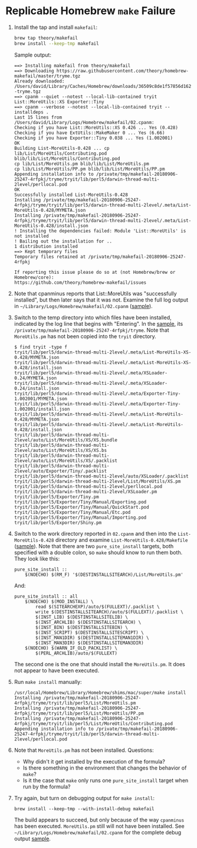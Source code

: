 Replicable Homebrew `make` Failure
==================================

1.  Install the tap and install `makefail`:

    ``` sh
    brew tap theory/makefail
    brew install --keep-tmp makefail
    ```

    Sample output:

    ```
    ==> Installing makefail from theory/makefail
    ==> Downloading https://raw.githubusercontent.com/theory/homebrew-makefail/master/tryme.tgz
    Already downloaded: /Users/david/Library/Caches/Homebrew/downloads/36509c8de1f57856d162c29aa3219c6c50900bc352d5485bbb150fab404d727d--tryme.tgz
    ==> cpanm --quiet --notest --local-lib-contained tryit List::MoreUtils::XS Exporter::Tiny
    ==> cpanm --verbose --notest --local-lib-contained tryit --installdeps .
    Last 15 lines from /Users/david/Library/Logs/Homebrew/makefail/02.cpanm:
    Checking if you have List::MoreUtils::XS 0.426 ... Yes (0.428)
    Checking if you have ExtUtils::MakeMaker 0 ... Yes (6.66)
    Checking if you have Exporter::Tiny 0.038 ... Yes (1.002001)
    OK
    Building List-MoreUtils-0.428 ... cp lib/List/MoreUtils/Contributing.pod blib/lib/List/MoreUtils/Contributing.pod
    cp lib/List/MoreUtils.pm blib/lib/List/MoreUtils.pm
    cp lib/List/MoreUtils/PP.pm blib/lib/List/MoreUtils/PP.pm
    Appending installation info to /private/tmp/makefail-20180906-25247-4rfpkj/tryme/tryit/lib/perl5/darwin-thread-multi-2level/perllocal.pod
    OK
    Successfully installed List-MoreUtils-0.428
    Installing /private/tmp/makefail-20180906-25247-4rfpkj/tryme/tryit/lib/perl5/darwin-thread-multi-2level/.meta/List-MoreUtils-0.428/MYMETA.json
    Installing /private/tmp/makefail-20180906-25247-4rfpkj/tryme/tryit/lib/perl5/darwin-thread-multi-2level/.meta/List-MoreUtils-0.428/install.json
    ! Installing the dependencies failed: Module 'List::MoreUtils' is not installed
    ! Bailing out the installation for ..
    1 distribution installed
    ==> Kept temporary files
    Temporary files retained at /private/tmp/makefail-20180906-25247-4rfpkj

    If reporting this issue please do so at (not Homebrew/brew or Homebrew/core):
    https://github.com/theory/homebrew-makefail/issues
    ```

2.  Note that cpanminus reports that List::MoreUtils was "successfully
    installed", but then later says that it was not. Examine the full log output
    in `~/Library/Logs/Homebrew/makefail/02.cpanm` ([sample](eg/fail.log)).

3.  Switch to the temp directory into which files have been installed, indicated
    by the log line that begins with "Entering". In the [sample](eg/fail.log),
    its `/private/tmp/makefail-20180906-25247-4rfpkj/tryme`. Note  that
    `MoreUtils.pm` has not been copied into the `tryit` directory.

    ```
    $ find tryit -type f
    tryit/lib/perl5/darwin-thread-multi-2level/.meta/List-MoreUtils-XS-0.428/MYMETA.json
    tryit/lib/perl5/darwin-thread-multi-2level/.meta/List-MoreUtils-XS-0.428/install.json
    tryit/lib/perl5/darwin-thread-multi-2level/.meta/XSLoader-0.24/MYMETA.json
    tryit/lib/perl5/darwin-thread-multi-2level/.meta/XSLoader-0.24/install.json
    tryit/lib/perl5/darwin-thread-multi-2level/.meta/Exporter-Tiny-1.002001/MYMETA.json
    tryit/lib/perl5/darwin-thread-multi-2level/.meta/Exporter-Tiny-1.002001/install.json
    tryit/lib/perl5/darwin-thread-multi-2level/.meta/List-MoreUtils-0.428/MYMETA.json
    tryit/lib/perl5/darwin-thread-multi-2level/.meta/List-MoreUtils-0.428/install.json
    tryit/lib/perl5/darwin-thread-multi-2level/auto/List/MoreUtils/XS/XS.bundle
    tryit/lib/perl5/darwin-thread-multi-2level/auto/List/MoreUtils/XS/XS.bs
    tryit/lib/perl5/darwin-thread-multi-2level/auto/List/MoreUtils/XS/.packlist
    tryit/lib/perl5/darwin-thread-multi-2level/auto/Exporter/Tiny/.packlist
    tryit/lib/perl5/darwin-thread-multi-2level/auto/XSLoader/.packlist
    tryit/lib/perl5/darwin-thread-multi-2level/List/MoreUtils/XS.pm
    tryit/lib/perl5/darwin-thread-multi-2level/perllocal.pod
    tryit/lib/perl5/darwin-thread-multi-2level/XSLoader.pm
    tryit/lib/perl5/Exporter/Tiny.pm
    tryit/lib/perl5/Exporter/Tiny/Manual/Exporting.pod
    tryit/lib/perl5/Exporter/Tiny/Manual/QuickStart.pod
    tryit/lib/perl5/Exporter/Tiny/Manual/Etc.pod
    tryit/lib/perl5/Exporter/Tiny/Manual/Importing.pod
    tryit/lib/perl5/Exporter/Shiny.pm
    ```

4.  Switch to the work directory reported in `02.cpanm` and then into the
    `List-MoreUtils-0.428` directory and examine `List-MoreUtils-0.428/Makefile`
    ([sample](eg/Makefile)). Note that there are two `pure_site_install`
    targets, both specified with a double colon, so `make` should know to run
    them both. They look like this:

    ``` make
    pure_site_install ::
    	$(NOECHO) $(RM_F) '$(DESTINSTALLSITEARCH)/List/MoreUtils.pm'
    ```

    And:

    ```
    pure_site_install :: all
    	$(NOECHO) $(MOD_INSTALL) \
    		read $(SITEARCHEXP)/auto/$(FULLEXT)/.packlist \
    		write $(DESTINSTALLSITEARCH)/auto/$(FULLEXT)/.packlist \
    		$(INST_LIB) $(DESTINSTALLSITELIB) \
    		$(INST_ARCHLIB) $(DESTINSTALLSITEARCH) \
    		$(INST_BIN) $(DESTINSTALLSITEBIN) \
    		$(INST_SCRIPT) $(DESTINSTALLSITESCRIPT) \
    		$(INST_MAN1DIR) $(DESTINSTALLSITEMAN1DIR) \
    		$(INST_MAN3DIR) $(DESTINSTALLSITEMAN3DIR)
    	$(NOECHO) $(WARN_IF_OLD_PACKLIST) \
    		$(PERL_ARCHLIB)/auto/$(FULLEXT)
    ```

    The second one is the one that should install the `MoreUtils.pm`. It does
    not appear to have been executed.

5.  Run `make install` manually:

    ```
    /usr/local/Homebrew/Library/Homebrew/shims/mac/super/make install
    Installing /private/tmp/makefail-20180906-25247-4rfpkj/tryme/tryit/lib/perl5/List/MoreUtils.pm
    Installing /private/tmp/makefail-20180906-25247-4rfpkj/tryme/tryit/lib/perl5/List/MoreUtils/PP.pm
    Installing /private/tmp/makefail-20180906-25247-4rfpkj/tryme/tryit/lib/perl5/List/MoreUtils/Contributing.pod
    Appending installation info to /private/tmp/makefail-20180906-25247-4rfpkj/tryme/tryit/lib/perl5/darwin-thread-multi-2level/perllocal.pod
    ```

6.  Note that `MoreUtils.pm` has not been installed. Questions:

    *   Why didn't it get installed by the execution of the formula?
    *   Is there something in the environment that changes the behavior of `make`?
    *   Is it the case that `make` only runs one `pure_site_install` target when run by the formula?

7.  Try again, but turn on debugging output for `make install`:

    ```
    brew install --keep-tmp --with-install-debug makefail
    ```

    The build appears to succeed, but only because of the way `cpanminus` has
    been executed. `MoreUtils.pm` still will not have been installed. See
    `~/Library/Logs/Homebrew/makefail/02.cpanm` for the complete debug output
    [sample](eg/debug.log).



